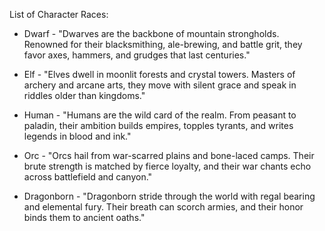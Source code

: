 List of Character Races:



* Dwarf - "Dwarves are the backbone of mountain strongholds. Renowned for their blacksmithing, ale-brewing, and battle grit, they favor axes, hammers, and grudges that last centuries."



* Elf - "Elves dwell in moonlit forests and crystal towers. Masters of archery and arcane arts, they move with silent grace and speak in riddles older than kingdoms."



* Human -  "Humans are the wild card of the realm. From peasant to paladin, their ambition builds empires, topples tyrants, and writes legends in blood and ink."



* Orc - "Orcs hail from war-scarred plains and bone-laced camps. Their brute strength is matched by fierce loyalty, and their war chants echo across battlefield and canyon."



* Dragonborn - "Dragonborn stride through the world with regal bearing and elemental fury. Their breath can scorch armies, and their honor binds them to ancient oaths."
